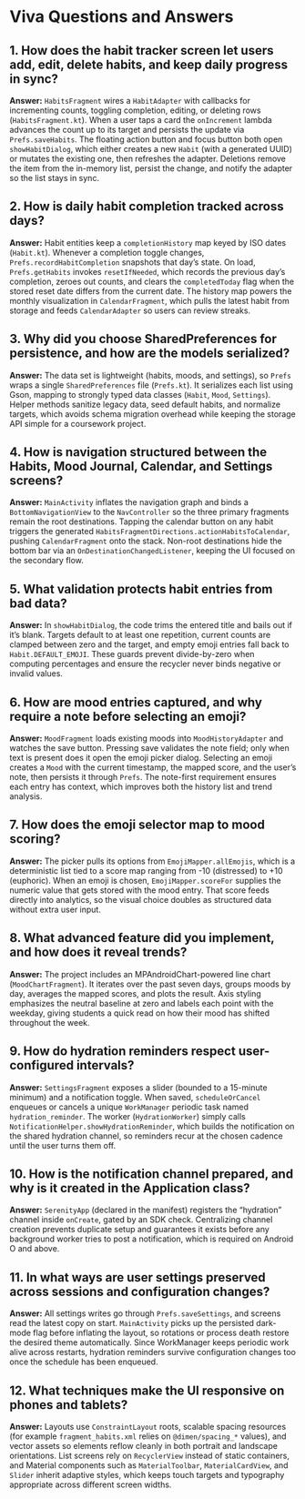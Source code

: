 # Viva Questions and Answers

## 1. How does the habit tracker screen let users add, edit, delete habits, and keep daily progress in sync?
**Answer:** `HabitsFragment` wires a `HabitAdapter` with callbacks for incrementing counts, toggling completion, editing, or deleting rows (`HabitsFragment.kt`). When a user taps a card the `onIncrement` lambda advances the count up to its target and persists the update via `Prefs.saveHabits`. The floating action button and focus button both open `showHabitDialog`, which either creates a new `Habit` (with a generated UUID) or mutates the existing one, then refreshes the adapter. Deletions remove the item from the in-memory list, persist the change, and notify the adapter so the list stays in sync.

## 2. How is daily habit completion tracked across days?
**Answer:** Habit entities keep a `completionHistory` map keyed by ISO dates (`Habit.kt`). Whenever a completion toggle changes, `Prefs.recordHabitCompletion` snapshots that day’s state. On load, `Prefs.getHabits` invokes `resetIfNeeded`, which records the previous day’s completion, zeroes out counts, and clears the `completedToday` flag when the stored reset date differs from the current date. The history map powers the monthly visualization in `CalendarFragment`, which pulls the latest habit from storage and feeds `CalendarAdapter` so users can review streaks.

## 3. Why did you choose SharedPreferences for persistence, and how are the models serialized?
**Answer:** The data set is lightweight (habits, moods, and settings), so `Prefs` wraps a single `SharedPreferences` file (`Prefs.kt`). It serializes each list using Gson, mapping to strongly typed data classes (`Habit`, `Mood`, `Settings`). Helper methods sanitize legacy data, seed default habits, and normalize targets, which avoids schema migration overhead while keeping the storage API simple for a coursework project.

## 4. How is navigation structured between the Habits, Mood Journal, Calendar, and Settings screens?
**Answer:** `MainActivity` inflates the navigation graph and binds a `BottomNavigationView` to the `NavController` so the three primary fragments remain the root destinations. Tapping the calendar button on any habit triggers the generated `HabitsFragmentDirections.actionHabitsToCalendar`, pushing `CalendarFragment` onto the stack. Non-root destinations hide the bottom bar via an `OnDestinationChangedListener`, keeping the UI focused on the secondary flow.

## 5. What validation protects habit entries from bad data?
**Answer:** In `showHabitDialog`, the code trims the entered title and bails out if it’s blank. Targets default to at least one repetition, current counts are clamped between zero and the target, and empty emoji entries fall back to `Habit.DEFAULT_EMOJI`. These guards prevent divide-by-zero when computing percentages and ensure the recycler never binds negative or invalid values.

## 6. How are mood entries captured, and why require a note before selecting an emoji?
**Answer:** `MoodFragment` loads existing moods into `MoodHistoryAdapter` and watches the save button. Pressing save validates the note field; only when text is present does it open the emoji picker dialog. Selecting an emoji creates a `Mood` with the current timestamp, the mapped score, and the user’s note, then persists it through `Prefs`. The note-first requirement ensures each entry has context, which improves both the history list and trend analysis.

## 7. How does the emoji selector map to mood scoring?
**Answer:** The picker pulls its options from `EmojiMapper.allEmojis`, which is a deterministic list tied to a score map ranging from -10 (distressed) to +10 (euphoric). When an emoji is chosen, `EmojiMapper.scoreFor` supplies the numeric value that gets stored with the mood entry. That score feeds directly into analytics, so the visual choice doubles as structured data without extra user input.

## 8. What advanced feature did you implement, and how does it reveal trends?
**Answer:** The project includes an MPAndroidChart-powered line chart (`MoodChartFragment`). It iterates over the past seven days, groups moods by day, averages the mapped scores, and plots the result. Axis styling emphasizes the neutral baseline at zero and labels each point with the weekday, giving students a quick read on how their mood has shifted throughout the week.

## 9. How do hydration reminders respect user-configured intervals?
**Answer:** `SettingsFragment` exposes a slider (bounded to a 15-minute minimum) and a notification toggle. When saved, `scheduleOrCancel` enqueues or cancels a unique `WorkManager` periodic task named `hydration_reminder`. The worker (`HydrationWorker`) simply calls `NotificationHelper.showHydrationReminder`, which builds the notification on the shared hydration channel, so reminders recur at the chosen cadence until the user turns them off.

## 10. How is the notification channel prepared, and why is it created in the Application class?
**Answer:** `SerenityApp` (declared in the manifest) registers the “hydration” channel inside `onCreate`, gated by an SDK check. Centralizing channel creation prevents duplicate setup and guarantees it exists before any background worker tries to post a notification, which is required on Android O and above.

## 11. In what ways are user settings preserved across sessions and configuration changes?
**Answer:** All settings writes go through `Prefs.saveSettings`, and screens read the latest copy on start. `MainActivity` picks up the persisted dark-mode flag before inflating the layout, so rotations or process death restore the desired theme automatically. Since WorkManager keeps periodic work alive across restarts, hydration reminders survive configuration changes too once the schedule has been enqueued.

## 12. What techniques make the UI responsive on phones and tablets?
**Answer:** Layouts use `ConstraintLayout` roots, scalable spacing resources (for example `fragment_habits.xml` relies on `@dimen/spacing_*` values), and vector assets so elements reflow cleanly in both portrait and landscape orientations. List screens rely on `RecyclerView` instead of static containers, and Material components such as `MaterialToolbar`, `MaterialCardView`, and `Slider` inherit adaptive styles, which keeps touch targets and typography appropriate across different screen widths.
